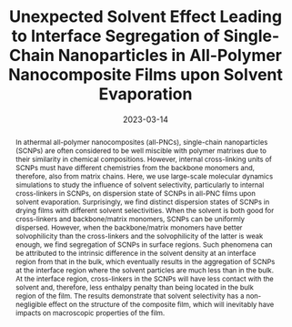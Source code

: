 ---
title: "Unexpected Solvent Effect Leading to Interface Segregation of  Single-Chain Nanoparticles in All-Polymer Nanocomposite Films upon  Solvent Evaporation"
authors:
- Zhao Qian
- 朱有亮
- Zhong-Yuan Lu
- Hu-Jun Qian
date: "2023-03-14"
doi: "10.1021/acs.macromol.2c02061"
publish_types: ["期刊文章"]
publication: "Macromolecules"
publication_short: "Macromolecules"
abstract: "In athermal all-polymer nanocomposites (all-PNCs),  single-chain nanoparticles (SCNPs) are often considered to be well  miscible with polymer matrixes due to their similarity in chemical  compositions. However, internal cross-linking units of SCNPs must have  different chemistries from the backbone monomers and, therefore, also  from matrix chains. Here, we use large-scale molecular dynamics  simulations to study the influence of solvent selectivity, particularly  to internal cross-linkers in SCNPs, on dispersion state of SCNPs in  all-PNC films upon solvent evaporation. Surprisingly, we find distinct  dispersion states of SCNPs in drying films with different solvent  selectivities. When the solvent is both good for cross-linkers and  backbone/matrix monomers, SCNPs can be uniformly dispersed. However,  when the backbone/matrix monomers have better solvophilicity than the  cross-linkers and the solvophilicity of the latter is weak enough, we  find segregation of SCNPs in surface regions. Such phenomena can be  attributed to the intrinsic difference in the solvent density at an  interface region from that in the bulk, which eventually results in the  aggregation of SCNPs at the interface region where the solvent particles  are much less than in the bulk. At the interface region, cross-linkers  in the SCNPs will have less contact with the solvent and, therefore,  less enthalpy penalty than being located in the bulk region of the film.  The results demonstrate that solvent selectivity has a non-negligible  effect on the structure of the composite film, which will inevitably  have impacts on macroscopic properties of the film."
url_pdf: "https://doi.org/10.1021/acs.macromol.2c02061"
---